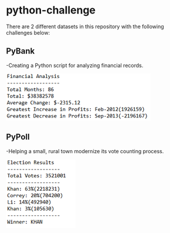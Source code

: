 # python-challenge

There are 2 different datasets in this repository with the following challenges below:

## PyBank

-Creating a Python script for analyzing financial records.

![Financial Analysis](https://github.com/jjying89/python-challenge/blob/master/Images/financial_analysis.PNG)

## PyPoll

-Helping a small, rural town modernize its vote counting process.

![Election Results](https://github.com/jjying89/python-challenge/blob/master/Images/election_results.PNG)
